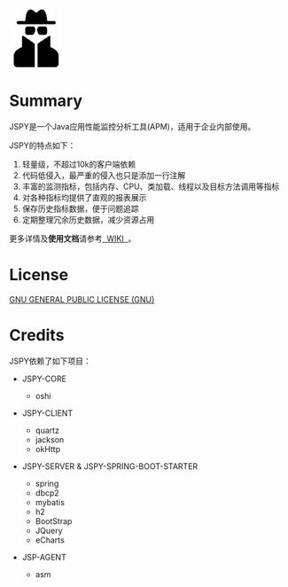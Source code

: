 <a href="https://github.com/zhyea/jspy/wiki">
   <img src="https://github.com/zhyea/jspy/blob/master/doc/imgs/spy.png" width="96px" height="108px" alt="JSPY" >
</a>


# Summary  

JSPY是一个Java应用性能监控分析工具(APM)，适用于企业内部使用。  

JSPY的特点如下：

1. 轻量级，不超过10k的客户端依赖
1. 代码低侵入，最严重的侵入也只是添加一行注解
1. 丰富的监测指标，包括内存、CPU、类加载、线程以及目标方法调用等指标 
1. 对各种指标均提供了直观的报表展示
1. 保存历史指标数据，便于问题追踪
1. 定期整理冗余历史数据，减少资源占用

更多详情及**使用文档**请参考[ &nbsp;WIKI&nbsp; ](https://github.com/zhyea/jspy/wiki)。

# License

[GNU GENERAL PUBLIC LICENSE (GNU)](https://raw.githubusercontent.com/zhyea/jspy/dev2/LICENSE)

# Credits

JSPY依赖了如下项目：

* JSPY-CORE  
    * oshi

* JSPY-CLIENT  
    * quartz
    * jackson
    * okHttp

* JSPY-SERVER & JSPY-SPRING-BOOT-STARTER  
    * spring
    * dbcp2
    * mybatis
    * h2
    * BootStrap
    * JQuery
    * eCharts

* JSP-AGENT  
    * asm
